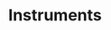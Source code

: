 ---
layout: tag-list
title: Instruments
slug: instruments
category: etc
menu: false
submenu: true
order: 1
description: >
   Drum & Guitar Lessons & Recording
---